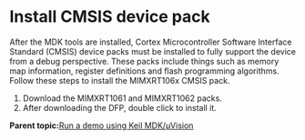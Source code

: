 # Install CMSIS device pack

After the MDK tools are installed, Cortex Microcontroller Software Interface Standard \(CMSIS\) device packs must be installed to fully support the device from a debug perspective. These packs include things such as memory map information, register definitions and flash programming algorithms. Follow these steps to install the MIMXRT106x CMSIS pack.

1.  Download the MIMXRT1061 and MIMXRT1062 packs.
2.  After downloading the DFP, double click to install it.

**Parent topic:**[Run a demo using Keil MDK/μVision](../topics/run_a_demo_using_keil__mdk_vision.md)

